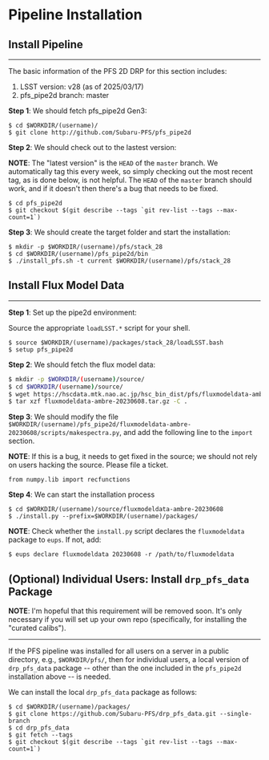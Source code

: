 # Pipeline Installation

## Install Pipeline

---

The basic information of the PFS 2D DRP for this section includes:

1. LSST version: v28 (as of 2025/03/17)
2. pfs_pipe2d branch: master

**Step 1**: We should fetch pfs_pipe2d Gen3:

```
$ cd $WORKDIR/(username)/
$ git clone http://github.com/Subaru-PFS/pfs_pipe2d
```

**Step 2**: We should check out to the lastest version:

**NOTE**: The "latest version" is the `HEAD` of the `master` branch. We automatically tag this every week, so simply checking out the most recent tag, as is done below, is not helpful. The `HEAD` of the `master` branch should work, and if it doesn't then there's a bug that needs to be fixed.

```
$ cd pfs_pipe2d
$ git checkout $(git describe --tags `git rev-list --tags --max-count=1`)
```

**Step 3**: We should create the target folder and start the installation:
```
$ mkdir -p $WORKDIR/(username)/pfs/stack_28
$ cd $WORKDIR/(username)/pfs_pipe2d/bin
$ ./install_pfs.sh -t current $WORKDIR/(username)/pfs/stack_28
```

## Install Flux Model Data

---

**Step 1**: Set up the pipe2d environment:

Source the appropriate `loadLSST.*` script for your shell.

```
$ source $WORKDIR/(username)/packages/stack_28/loadLSST.bash
$ setup pfs_pipe2d
```

**Step 2**: We should fetch the flux model data:

``` bash
$ mkdir -p $WORKDIR/(username)/source/
$ cd $WORKDIR/(username)/source/
$ wget https://hscdata.mtk.nao.ac.jp/hsc_bin_dist/pfs/fluxmodeldata-ambre-20230608.tar.gz
$ tar xzf fluxmodeldata-ambre-20230608.tar.gz -C .
```

**Step 3**: We should modify the file `$WORKDIR/(username)/pfs_pipe2d/fluxmodeldata-ambre-20230608/scripts/makespectra.py`, and add the following line to the `import` section.

**NOTE**: If this is a bug, it needs to get fixed in the source; we should not rely on users hacking the source. Please file a ticket.

```
from numpy.lib import recfunctions
```

**Step 4**: We can start the installation process

```
$ cd $WORKDIR/(username)/source/fluxmodeldata-ambre-20230608
$ ./install.py --prefix=$WORKDIR/(username)/packages/
```

**NOTE**: Check whether the `install.py` script declares the `fluxmodeldata` package to `eups`. If not, add:

```
$ eups declare fluxmodeldata 20230608 -r /path/to/fluxmodeldata
```

## (Optional) Individual Users: Install `drp_pfs_data` Package

**NOTE**: I'm hopeful that this requirement will be removed soon. It's only necessary if you will set up your own repo (specifically, for installing the "curated calibs").

---

If the PFS pipeline was installed for all users on a server in a public directory, e.g., `$WORKDIR/pfs/`, then for individual users, a local version of `drp_pfs_data` package -- other than the one included in the `pfs_pipe2d` installation above -- is needed.

We can install the local `drp_pfs_data` package as follows:
 
```
$ cd $WORKDIR/(username)/packages/
$ git clone https://github.com/Subaru-PFS/drp_pfs_data.git --single-branch
$ cd drp_pfs_data
$ git fetch --tags
$ git checkout $(git describe --tags `git rev-list --tags --max-count=1`)
```